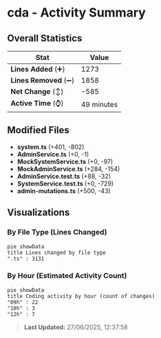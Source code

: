 # cda - Activity Summary 

## Overall Statistics

| Stat                   | Value                                                             |
| ---------------------- | ----------------------------------------------------------------- |
| **Lines Added** (➕)   | 1273                                          |
| **Lines Removed** (➖) | 1858                                        |
| **Net Change** (↕)    | -585                |
| **Active Time** (⌚)   | 49 minutes |


## Modified Files
- **system.ts** (+401, -802)
- **AdminService.ts** (+0, -1)
- **MockSystemService.ts** (+0, -97)
- **MockAdminService.ts** (+284, -154)
- **AdminService.test.ts** (+88, -32)
- **SystemService.test.ts** (+0, -729)
- **admin-mutations.ts** (+500, -43)

## Visualizations

### By File Type (Lines Changed)

```mermaid
pie showData
title Lines changed by file type
".ts" : 3131
```

### By Hour (Estimated Activity Count)

```mermaid
pie showData
title Coding activity by hour (count of changes)
"09h" : 22
"10h" : 3
"12h" : 7
```


> **Last Updated:** 27/06/2025, 12:37:58